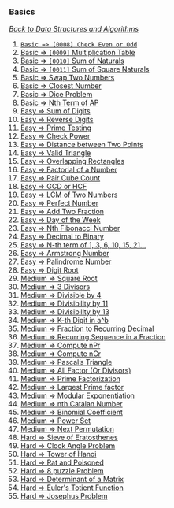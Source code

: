 ### Basics

[_Back to Data Structures and Algorithms_](../readme.md)

1. [`Basic => [0008] Check Even or Odd`](problems/0008-check-even-or-odd.md)
2. [Basic => `[0009]` Multiplication Table](problems/0009-multiplication-table.md)
3. [Basic => `[0010]` Sum of Naturals](problems/0010-find-sum.md)
4. [Basic => `[0011]` Sum of Square Naturals](problems/0011-sum-of-squares-of-first-n-natural-numbers.md)
5. [Basic => Swap Two Numbers]()
6. [Basic => Closest Number]()
7. [Basic => Dice Problem]()
8. [Basic => Nth Term of AP]()
9. [Easy => Sum of Digits]()
10. [Easy => Reverse Digits]()
11. [Easy => Prime Testing]()
12. [Easy => Check Power]()
13. [Easy => Distance between Two Points]()
14. [Easy => Valid Triangle]()
15. [Easy => Overlapping Rectangles]()
16. [Easy => Factorial of a Number]()
17. [Easy => Pair Cube Count]()
18. [Easy => GCD or HCF]()
19. [Easy => LCM of Two Numbers]()
20. [Easy => Perfect Number]()
21. [Easy => Add Two Fraction]()
22. [Easy => Day of the Week]()
23. [Easy => Nth Fibonacci Number]()
24. [Easy => Decimal to Binary]()
25. [Easy => N-th term of 1, 3, 6, 10, 15, 21…]()
26. [Easy => Armstrong Number]()
27. [Easy => Palindrome Number]()
28. [Easy => Digit Root]()
29. [Medium => Square Root]()
30. [Medium => 3 Divisors]()
31. [Medium => Divisible by 4]()
32. [Medium => Divisibility by 11]()
33. [Medium => Divisibility by 13]()
34. [Medium => K-th Digit in a^b]()
35. [Medium => Fraction to Recurring Decimal]()
36. [Medium => Recurring Sequence in a Fraction]()
37. [Medium => Compute nPr]()
38. [Medium => Compute nCr]()
39. [Medium => Pascal’s Triangle]()
40. [Medium => All Factor (Or Divisors)]()
41. [Medium => Prime Factorization]()
42. [Medium => Largest Prime factor]()
43. [Medium => Modular Exponentiation]()
44. [Medium => nth Catalan Number]()
45. [Medium => Binomial Coefficient]()
46. [Medium => Power Set]()
47. [Medium => Next Permutation]()
48. [Hard => Sieve of Eratosthenes]()
49. [Hard => Clock Angle Problem]()
50. [Hard => Tower of Hanoi]()
51. [Hard => Rat and Poisoned]()
52. [Hard => 8 puzzle Problem]()
53. [Hard => Determinant of a Matrix]()
54. [Hard => Euler's Totient Function]()
55. [Hard => Josephus Problem]()
